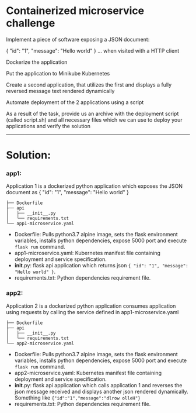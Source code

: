 # Containerized microservice challenge

Implement a piece of software exposing a JSON document:

{ "id": "1", "message": "Hello world" } ... when visited with a HTTP client

Dockerize the application

Put the application to Minikube Kubernetes

Create a second application, that utilizes the first and displays a fully reversed message text rendered dynamically

Automate deployment of the 2 applications using a script

As a result of the task, provide us an archive with the deployment script (called script.sh) and all necessary files which we can use to deploy your applications and verify the solution

----------------

# Solution:

### app1: 
Application 1 is a dockerized python application which exposes the JSON document as { "id": "1", "message": "Hello world" }
```
├── Dockerfile
├── api
│   ├── __init__.py
│   └── requirements.txt
└── app1-microservice.yaml
```

- Dockerfile: Pulls python3.7 alpine image, sets the flask environment variables, installs python dependencies, expose 5000 port and execute `flask run` command.
- app1-microservice.yaml: Kubernetes manifest file containing deployment and service specification.
- __init__.py: flask api application which returns json `{ "id": "1", "message": "Hello world" }`.
- requirements.txt: Python dependencies requirement file.


### app2: 
Application 2 is a dockerized python application consumes application using requests by calling the service defined in app1-microservice.yaml
```
├── Dockerfile
├── api
│   ├── __init__.py
│   └── requirements.txt
└── app2-microservice.yaml
```

- Dockerfile: Pulls python3.7 alpine image, sets the flask environment variables, installs python dependencies, expose 5000 port and execute `flask run` command.
- app2-microservice.yaml: Kubernetes manifest file containing deployment and service specification.
- __init__.py: flask api application which calls application 1 and reverses the json message received and displays another json rendered dynamically. Something like `{"id":"1","message":"dlrow olleH"}`
- requirements.txt: Python dependencies requirement file.
